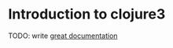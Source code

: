 # Introduction to clojure3

TODO: write [great documentation](http://jacobian.org/writing/what-to-write/)
